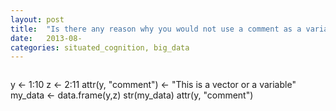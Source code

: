 ```yaml
---
layout: post
title:  "Is there any reason why you would not use a comment as a variable label??"
date:   2013-08-
categories: situated_cognition, big_data
---
```


![]()


<!-- post with .rmd -->

y <- 1:10
z <- 2:11
attr(y, "comment") <- "This is a vector or a variable" 
my_data <- data.frame(y,z)
str(my_data)
attr(y, "comment")
